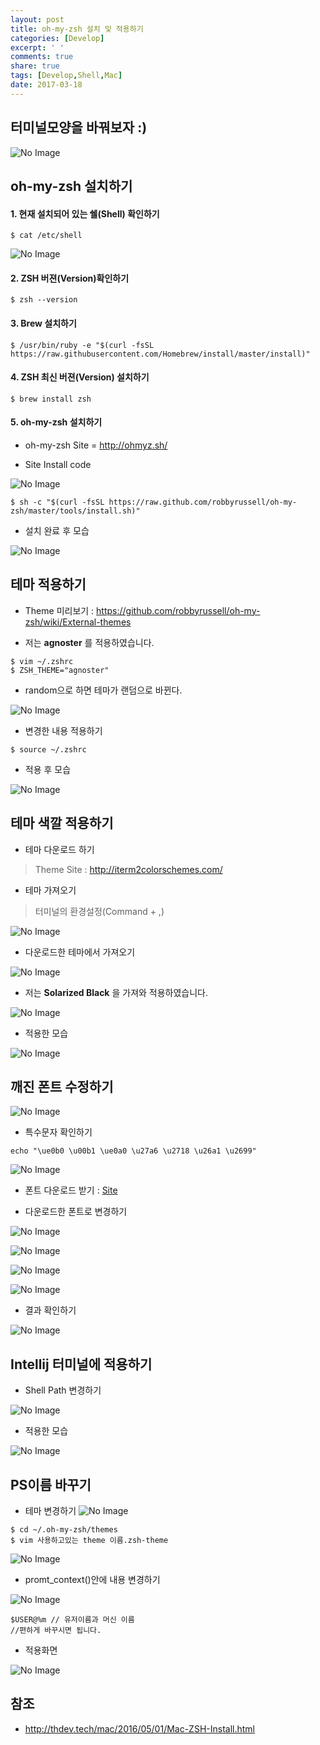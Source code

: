 ```yaml
---
layout: post
title: oh-my-zsh 설치 및 적용하기
categories: [Develop]
excerpt: ' '
comments: true
share: true
tags: [Develop,Shell,Mac]
date: 2017-03-18
---
```


## 터미널모양을 바꿔보자 :)

![No Image](/assets/posts/20170318/Title.PNG)

## oh-my-zsh 설치하기

#### 1. 현재 설치되어 있는 쉘(Shell) 확인하기

```shell
$ cat /etc/shell
```

![No Image](/assets/posts/20170318/1.PNG)

#### 2. ZSH 버젼(Version)확인하기

```shell
$ zsh --version
```

#### 3. Brew 설치하기

```shell
$ /usr/bin/ruby -e "$(curl -fsSL https://raw.githubusercontent.com/Homebrew/install/master/install)"
```

#### 4. ZSH 최신 버젼(Version) 설치하기

```shell
$ brew install zsh
```

#### 5. oh-my-zsh 설치하기

- oh-my-zsh Site = <http://ohmyz.sh/>

- Site Install code

![No Image](/assets/posts/20170318/2.PNG)

```shell
$ sh -c "$(curl -fsSL https://raw.github.com/robbyrussell/oh-my-zsh/master/tools/install.sh)"
```

- 설치 완료 후 모습

![No Image](/assets/posts/20170318/3.PNG)

## 테마 적용하기
- Theme 미리보기 :  <https://github.com/robbyrussell/oh-my-zsh/wiki/External-themes>

- 저는 **agnoster** 를 적용하였습니다.

```shell
$ vim ~/.zshrc
$ ZSH_THEME="agnoster"
```

- random으로 하면 테마가 랜덤으로 바뀐다.

![No Image](/assets/posts/20170318/4.PNG)

- 변경한 내용 적용하기

```shell
$ source ~/.zshrc
```

- 적용 후 모습

![No Image](/assets/posts/20170318/5.PNG)

## 테마 색깔 적용하기
- 테마 다운로드 하기
 > Theme Site : <http://iterm2colorschemes.com/>

- 테마 가져오기
 > 터미널의 환경설정(Command + ,)

![No Image](/assets/posts/20170318/6.PNG)

- 다운로드한 테마에서 가져오기

![No Image](/assets/posts/20170318/7.PNG)

- 저는 **Solarized Black** 을 가져와 적용하였습니다.

![No Image](/assets/posts/20170318/8.PNG)

- 적용한 모습

![No Image](/assets/posts/20170318/9.PNG)

## 깨진 폰트 수정하기

![No Image](/assets/posts/20170318/10.PNG)

- 특수문자 확인하기

```shell
echo "\ue0b0 \u00b1 \ue0a0 \u27a6 \u2718 \u26a1 \u2699"
```

![No Image](/assets/posts/20170318/11.PNG)

- 폰트 다운로드 받기 : [Site](https://github.com/powerline/fonts/blob/master/Meslo/Meslo%20LG%20M%20DZ%20Regular%20for%20Powerline.otf)

- 다운로드한 폰트로 변경하기

![No Image](/assets/posts/20170318/12.PNG)

![No Image](/assets/posts/20170318/13.PNG)

![No Image](/assets/posts/20170318/14.PNG)

![No Image](/assets/posts/20170318/15.PNG)

- 결과 확인하기

![No Image](/assets/posts/20170318/16.PNG)

## Intellij 터미널에 적용하기

- Shell Path 변경하기

![No Image](/assets/posts/20170318/17.PNG)

- 적용한 모습

![No Image](/assets/posts/20170318/18.PNG)

## PS이름 바꾸기

- 테마 변경하기
![No Image](/assets/posts/20170318/19.PNG)

```shell
$ cd ~/.oh-my-zsh/themes
$ vim 사용하고있는 theme 이름.zsh-theme
```

![No Image](/assets/posts/20170318/20.PNG)

- promt_context()안에 내용 변경하기

![No Image](/assets/posts/20170318/21.PNG)

```shell
$USER@%m // 유저이름과 머신 이름
//편하게 바꾸시면 됩니다.
```

- 적용화면

![No Image](/assets/posts/20170318/22.PNG)



## 참조
- <http://thdev.tech/mac/2016/05/01/Mac-ZSH-Install.html>

